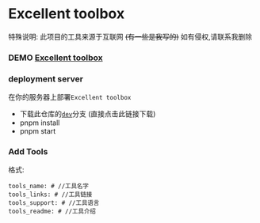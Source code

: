 # Excellent toolbox
特殊说明: 此项目的工具来源于互联网 ~~(有一些是我写的)~~ 如有侵权,请联系我删除

### DEMO [Excellent toolbox](https://zy.cn.eu.org)<br>

### deployment server
在你的服务器上部署``Excellent toolbox``<br>
- 下载此仓库的[``dev``](https://github.com/ImLze/Excellent-toolbox/archive/refs/heads/dev.zip)分支 (直接点击此链接下载)<br>
- pnpm install<br>
- pnpm start<br>


### Add Tools
格式:
```
tools_name: # //工具名字
tools_links: # //工具链接
tools_support: # //工具语言
tools_readme: # //工具介绍
```
